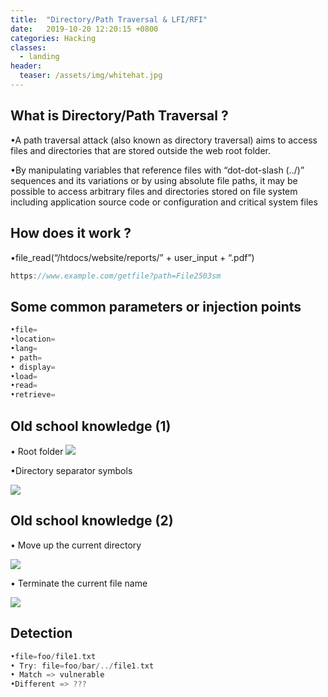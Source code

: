 ```yaml
---
title:  "Directory/Path Traversal & LFI/RFI"
date:   2019-10-20 12:20:15 +0800
categories: Hacking
classes:
  - landing
header:
  teaser: /assets/img/whitehat.jpg
---
```

## What is Directory/Path Traversal ?

•A path traversal attack (also known as directory traversal) aims
to access files and directories that are stored outside the web
root folder.

•By manipulating variables that reference files with “dot-dot-slash
(../)” sequences and its variations or by using absolute file
paths, it may be possible to access arbitrary files and directories
stored on file system including application source code or
configuration and critical system files

## How does it work ?

•file_read(“/htdocs/website/reports/” + user_input + “.pdf”)

```c
https://www.example.com/getfile?path=File2503sm
```


## Some common parameters or injection points
```c 
•file=
•location=
•lang=
• path=
• display=
•load=
•read=
•retrieve=

```

## Old school knowledge (1)

• Root folder
![](https://i.imgur.com/dL9jlpG.png)

•Directory separator symbols

![](https://i.imgur.com/CIwYSYV.png)

## Old school knowledge (2)
• Move up the current directory

![](https://i.imgur.com/9Q5ajRy.png)

• Terminate the current file name

![](https://i.imgur.com/F46WlQf.png)

## Detection

```c 
•file=foo/file1.txt
• Try: file=foo/bar/../file1.txt
• Match => vulnerable
•Different => ???

```




























